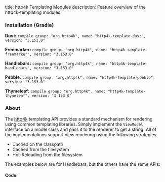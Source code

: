 title: http4k Templating Modules
description: Feature overview of the http4k-templating modules

### Installation (Gradle)
**Dust:** ```compile group: "org.http4k", name: "http4k-template-dust", version: "3.153.0"```

**Freemarker:** ```compile group: "org.http4k", name: "http4k-template-freemarker", version: "3.153.0"```

**Handlebars:** ```compile group: "org.http4k", name: "http4k-template-handlebars", version: "3.153.0"```

**Pebble:** ```compile group: "org.http4k", name: "http4k-template-pebble", version: "3.153.0"```

**Thymeleaf:** ```compile group: "org.http4k", name: "http4k-template-thymeleaf", version: "3.153.0"```

### About
The [http4k] templating API provides a standard mechanism for rendering using common templating libraries. Simply implement the `ViewModel` interface on a model class and pass it to the renderer to get a string. All of the implementations support view rendering using the following strategies:

* Cached on the classpath
* Cached from the filesystem
* Hot-Reloading from the filesystem

The examples below are for Handlebars, but the others have the same APIs:

#### Code  [<img class="octocat"/>](https://github.com/http4k/http4k/blob/master/src/docs/guide/modules/templating/example.kt)

 <script src="https://gist-it.appspot.com/https://github.com/http4k/http4k/blob/master/src/docs/guide/modules/templating/example.kt"></script>

[http4k]: https://http4k.org
